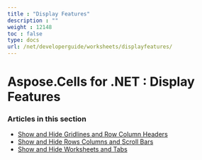 ```yaml
---
title : "Display Features" 
description : "" 
weight : 12148 
toc : false
type: docs
url: /net/developerguide/worksheets/displayfeatures/
---
```


# Aspose.Cells for .NET : Display Features


### Articles in this section

*    [Show and Hide Gridlines and Row Column Headers](https://docs2.aspose.com/cells/net/developerguide/worksheets/displayfeatures/show+and+hide+gridlines+and+row+column+headers/)    
*    [Show and Hide Rows Columns and Scroll Bars](https://docs2.aspose.com/cells/net/developerguide/worksheets/displayfeatures/show+and+hide+rows+columns+and+scroll+bars/)    
*    [Show and Hide Worksheets and Tabs](https://docs2.aspose.com/cells/net/developerguide/worksheets/displayfeatures/show+and+hide+worksheets+and+tabs/)    

           

